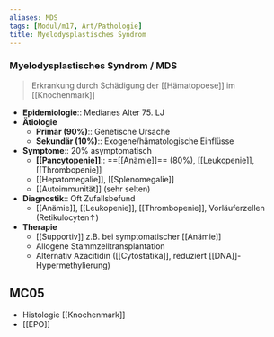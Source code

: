 ```yaml
---
aliases: MDS
tags: [Modul/m17, Art/Pathologie]
title: Myelodysplastisches Syndrom
---
```

### Myelodysplastisches Syndrom / MDS
> Erkrankung durch Schädigung der [[Hämatopoese]] im [[Knochenmark]]
- **Epidemiologie**:: Medianes Alter 75. LJ
- **Ätiologie**
	- **Primär (90%)**:: Genetische Ursache
	- **Sekundär (10%)**:: Exogene/hämatologische Einflüsse
- **Symptome**:: 20% asymptomatisch
	- **[[Pancytopenie]]**:: ==[[Anämie]]== (80%), [[Leukopenie]], [[Thrombopenie]]
	- [[Hepatomegalie]], [[Splenomegalie]]
	- [[Autoimmunität]] (sehr selten)
- **Diagnostik**:: Oft Zufallsbefund
	- [[Anämie]], [[Leukopenie]], [[Thrombopenie]], Vorläuferzellen (Retikulocyten↑)
- **Therapie**
	- [[Supportiv]] z.B. bei symptomatischer [[Anämie]]
	- Allogene Stammzelltransplantation
	- Alternativ Azacitidin ([[Cytostatika]], reduziert [[DNA]]-Hypermethylierung)

## MC05
- Histologie [[Knochenmark]]
- [[EPO]]